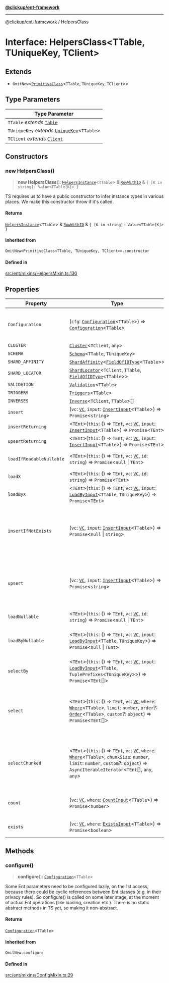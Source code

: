 [**@clickup/ent-framework**](../README.md)

***

[@clickup/ent-framework](../globals.md) / HelpersClass

# Interface: HelpersClass\<TTable, TUniqueKey, TClient\>

## Extends

- `OmitNew`\<[`PrimitiveClass`](../type-aliases/PrimitiveClass.md)\<`TTable`, `TUniqueKey`, `TClient`\>\>

## Type Parameters

| Type Parameter |
| ------ |
| `TTable` *extends* [`Table`](../type-aliases/Table.md) |
| `TUniqueKey` *extends* [`UniqueKey`](../type-aliases/UniqueKey.md)\<`TTable`\> |
| `TClient` *extends* [`Client`](../classes/Client.md) |

## Constructors

### new HelpersClass()

> **new HelpersClass**(): [`HelpersInstance`](HelpersInstance.md)\<`TTable`\> & [`RowWithID`](../type-aliases/RowWithID.md) & `{ [K in string]: Value<TTable[K]> }`

TS requires us to have a public constructor to infer instance types in
various places. We make this constructor throw if it's called.

#### Returns

[`HelpersInstance`](HelpersInstance.md)\<`TTable`\> & [`RowWithID`](../type-aliases/RowWithID.md) & `{ [K in string]: Value<TTable[K]> }`

#### Inherited from

`OmitNew<PrimitiveClass<TTable, TUniqueKey, TClient>>.constructor`

#### Defined in

[src/ent/mixins/HelpersMixin.ts:130](https://github.com/clickup/ent-framework/blob/master/src/ent/mixins/HelpersMixin.ts#L130)

## Properties

| Property | Type | Description |
| ------ | ------ | ------ |
| `Configuration` | (`cfg`: [`Configuration`](../classes/Configuration.md)\<`TTable`\>) => [`Configuration`](../classes/Configuration.md)\<`TTable`\> | A helper class to work-around TS weakness in return value type inference: https://github.com/Microsoft/TypeScript/issues/31273. It could've been just a function, but having a class is a little more natural. |
| `CLUSTER` | [`Cluster`](../classes/Cluster.md)\<`TClient`, `any`\> | A Cluster where this Ent lives. |
| `SCHEMA` | [`Schema`](../classes/Schema.md)\<`TTable`, `TUniqueKey`\> | A schema which represents this Ent. |
| `SHARD_AFFINITY` | [`ShardAffinity`](../type-aliases/ShardAffinity.md)\<[`FieldOfIDType`](../type-aliases/FieldOfIDType.md)\<`TTable`\>\> | Defines how to find the right Shard during Ent insertion. |
| `SHARD_LOCATOR` | [`ShardLocator`](../classes/ShardLocator.md)\<`TClient`, `TTable`, [`FieldOfIDType`](../type-aliases/FieldOfIDType.md)\<`TTable`\>\> | Shard locator for this Ent, responsible for resolving IDs into Shard objects. |
| `VALIDATION` | [`Validation`](../classes/Validation.md)\<`TTable`\> | Privacy rules for this Ent class. |
| `TRIGGERS` | [`Triggers`](../classes/Triggers.md)\<`TTable`\> | Triggers for this Ent class. |
| `INVERSES` | [`Inverse`](../classes/Inverse.md)\<`TClient`, `TTable`\>[] | Inverse assoc managers for fields. |
| `insert` | (`vc`: [`VC`](../classes/VC.md), `input`: [`InsertInput`](../type-aliases/InsertInput.md)\<`TTable`\>) => `Promise`\<`string`\> | Same as insertIfNotExists(), but throws if the Ent violates unique key constraints. |
| `insertReturning` | \<`TEnt`\>(`this`: () => `TEnt`, `vc`: [`VC`](../classes/VC.md), `input`: [`InsertInput`](../type-aliases/InsertInput.md)\<`TTable`\>) => `Promise`\<`TEnt`\> | Same as insert(), but returns the created Ent. |
| `upsertReturning` | \<`TEnt`\>(`this`: () => `TEnt`, `vc`: [`VC`](../classes/VC.md), `input`: [`InsertInput`](../type-aliases/InsertInput.md)\<`TTable`\>) => `Promise`\<`TEnt`\> | Same, but returns the created/updated Ent. |
| `loadIfReadableNullable` | \<`TEnt`\>(`this`: () => `TEnt`, `vc`: [`VC`](../classes/VC.md), `id`: `string`) => `Promise`\<`null` \| `TEnt`\> | Same as loadNullable(), but if no permissions to read, returns null and doesn't throw. It's more a convenience function rather than a concept. |
| `loadX` | \<`TEnt`\>(`this`: () => `TEnt`, `vc`: [`VC`](../classes/VC.md), `id`: `string`) => `Promise`\<`TEnt`\> | Loads an Ent by its ID. Throws if no such Ent is found. This method is used VERY often. |
| `loadByX` | \<`TEnt`\>(`this`: () => `TEnt`, `vc`: [`VC`](../classes/VC.md), `input`: [`LoadByInput`](../type-aliases/LoadByInput.md)\<`TTable`, `TUniqueKey`\>) => `Promise`\<`TEnt`\> | Loads an Ent by its ID. Throws if no such Ent is found. This method is used VERY often. |
| `insertIfNotExists` | (`vc`: [`VC`](../classes/VC.md), `input`: [`InsertInput`](../type-aliases/InsertInput.md)\<`TTable`\>) => `Promise`\<`null` \| `string`\> | Runs INSERT mutation for the Ent. - The Shard is inferred from the input fields using SHARD_AFFINITY. - Returns ID of the newly inserted row. - Returns null if the Ent violates unique key constraints. - If the Ent has some triggers set up, this will be translated into two schema operations: idGen() and insert(), and before-triggers will run in between having the ID known in advance. |
| `upsert` | (`vc`: [`VC`](../classes/VC.md), `input`: [`InsertInput`](../type-aliases/InsertInput.md)\<`TTable`\>) => `Promise`\<`string`\> | Inserts an Ent or updates an existing one if unique key matches. - Don't use upsert() too often, because upsert may still delete IDs even if the object was updated, not inserted (there is no good ways to solve this in some DB engines like relational DBs so far). - Upsert can't work if some triggers are defined for the Ent, because we don't know Ent ID in advance (whether the upsert succeeds or skips on duplication). |
| `loadNullable` | \<`TEnt`\>(`this`: () => `TEnt`, `vc`: [`VC`](../classes/VC.md), `id`: `string`) => `Promise`\<`null` \| `TEnt`\> | Loads an Ent by its ID. Returns null if no such Ent exists. Try to use loadX() instead as much as you can. |
| `loadByNullable` | \<`TEnt`\>(`this`: () => `TEnt`, `vc`: [`VC`](../classes/VC.md), `input`: [`LoadByInput`](../type-aliases/LoadByInput.md)\<`TTable`, `TUniqueKey`\>) => `Promise`\<`null` \| `TEnt`\> | Loads an Ent by its unique key. Returns null if no such Ent exists. Notice that the key must be REALLY unique, otherwise the database may return multiple items, and the API will break. Don't try to use this method with non-unique keys! |
| `selectBy` | \<`TEnt`\>(`this`: () => `TEnt`, `vc`: [`VC`](../classes/VC.md), `input`: [`LoadByInput`](../type-aliases/LoadByInput.md)\<`TTable`, `TuplePrefixes`\<`TUniqueKey`\>\>) => `Promise`\<`TEnt`[]\> | Selects the list of Ents by their unique key prefix. The query can span multiple Shards if their locations can be inferred from inverses related to the fields mentioned in the query. Ordering of the results is not guaranteed. |
| `select` | \<`TEnt`\>(`this`: () => `TEnt`, `vc`: [`VC`](../classes/VC.md), `where`: [`Where`](../type-aliases/Where.md)\<`TTable`\>, `limit`: `number`, `order`?: [`Order`](../type-aliases/Order.md)\<`TTable`\>, `custom`?: `object`) => `Promise`\<`TEnt`[]\> | Selects the list of Ents by some predicate. - The query can span multiple Shards if their locations can be inferred from inverses related to the fields mentioned in the query. - In multi-Shard case, ordering of results is not guaranteed. - In multi-Shard case, it may return more results than requested by limit (basically, limit is applied to each Shard individually). The caller has then freedom to reorder & slice the results as they wish. |
| `selectChunked` | \<`TEnt`\>(`this`: () => `TEnt`, `vc`: [`VC`](../classes/VC.md), `where`: [`Where`](../type-aliases/Where.md)\<`TTable`\>, `chunkSize`: `number`, `limit`: `number`, `custom`?: `object`) => `AsyncIterableIterator`\<`TEnt`[], `any`, `any`\> | Same as select(), but returns data in chunks. - Uses multiple select() queries under the hood. - The query can span multiple Shards if their locations can be inferred from inverses related to the fields mentioned in the query. - Ents in each chunk always belong to the same Shard and are ordered by ID (there is no support for custom ordering). Make sure you have the right index in the database. |
| `count` | (`vc`: [`VC`](../classes/VC.md), `where`: [`CountInput`](../type-aliases/CountInput.md)\<`TTable`\>) => `Promise`\<`number`\> | Returns count of Ents matching a predicate. The query can span multiple Shards if their locations can be inferred from inverses related to the fields mentioned in the query. |
| `exists` | (`vc`: [`VC`](../classes/VC.md), `where`: [`ExistsInput`](../type-aliases/ExistsInput.md)\<`TTable`\>) => `Promise`\<`boolean`\> | A more optimal approach than count() when we basically just need to know whether we have "0 or not 0" rows. |

## Methods

### configure()

> **configure**(): [`Configuration`](../classes/Configuration.md)\<`TTable`\>

Some Ent parameters need to be configured lazily, on the 1st access,
because there could be cyclic references between Ent classes (e.g. in their
privacy rules). So configure() is called on some later stage, at the moment
of actual Ent operations (like loading, creation etc.). There is no static
abstract methods in TS yet, so making it non-abstract.

#### Returns

[`Configuration`](../classes/Configuration.md)\<`TTable`\>

#### Inherited from

`OmitNew.configure`

#### Defined in

[src/ent/mixins/ConfigMixin.ts:29](https://github.com/clickup/ent-framework/blob/master/src/ent/mixins/ConfigMixin.ts#L29)
